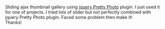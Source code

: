 Sliding ajax thumbnail gallery using <a target="_blank" href="http://www.no-margin-for-errors.com/projects/prettyphoto-jquery-lightbox-clone/">jquery Pretty Photo</a> plugin.
 I just used it for one of projects. I tried lots of slider but not perfectly combined with jquery Pretty Photo plugin. Faced some problem then make it! 
            <br />
            Thanks!
